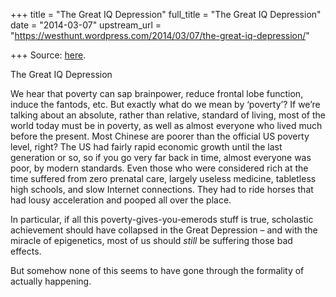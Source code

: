 +++
title = "The Great IQ Depression"
full_title = "The Great IQ Depression"
date = "2014-03-07"
upstream_url = "https://westhunt.wordpress.com/2014/03/07/the-great-iq-depression/"

+++
Source: [here](https://westhunt.wordpress.com/2014/03/07/the-great-iq-depression/).

The Great IQ Depression

We hear that poverty can sap brainpower, reduce frontal lobe function,
induce the fantods, etc. But exactly what do we mean by ‘poverty’? If
we’re talking about an absolute, rather than relative, standard of
living, most of the world today must be in poverty, as well as almost
everyone who lived much before the present. Most Chinese are poorer
than the official US poverty level, right? The US had fairly rapid
economic growth until the last generation or so, so if you go very far
back in time, almost everyone was poor, by modern standards. Even those
who were considered rich at the time suffered from zero prenatal care,
largely useless medicine, tabletless high schools, and slow Internet
connections. They had to ride horses that had lousy acceleration and
pooped all over the place.

In particular, if all this poverty-gives-you-emerods stuff is true,
scholastic achievement should have collapsed in the Great Depression –
and with the miracle of epigenetics, most of us should *still* be
suffering those bad effects.

But somehow none of this seems to have gone through the formality of
actually happening.

